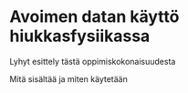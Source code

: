 # Avoimen datan käyttö hiukkasfysiikassa

Lyhyt esittely tästä oppimiskokonaisuudesta

Mitä sisältää ja miten käytetään